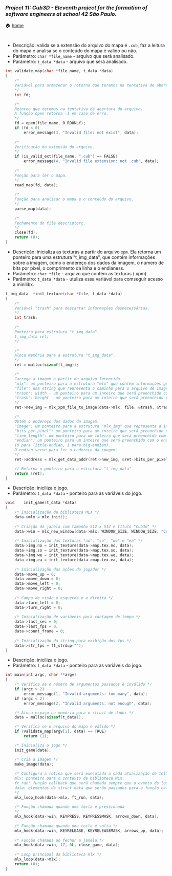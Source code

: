 ### _Project 11: Cub3D - Eleventh project for the formation of software engineers at school 42 São Paulo._

🏠 [home](https://github.com/Vinicius-Santoro/42-formation-lvl2-11.cub3d)

<h1></h1>

- Descrição: valida se a extensão do arquivo do mapa é `.cub`,
faz a leitura do mapa e analisa se o conteúdo do mapa é valido ou não.
- Parâmetro: `char *file_name` - arquivo que será analisado.
- Parâmetro: `t_data *data` - arquivo que será analisado.

```c
int	validate_map(char *file_name, t_data *data)
{
	/*
	Variável para armazenar o retorno que teremos na tentativa de abertura do arquivo.
	*/
	int	fd;

	/*
	Retorno que teremos na tentativa de abertura do arquivo.
	A função open retorna -1 em caso de erro.
	*/
	fd = open(file_name, O_RDONLY);
	if (fd < 0)
		error_message(3, "Invalid file: not exist", data);
		
	/*
	Verificação da extensão do arquivo.
	*/
	if (is_valid_ext(file_name, ".cub") == FALSE)
		error_message(4, "Invalid file extension: not .cub", data);
		
	/*
	Função para ler o mapa.
	*/
	read_map(fd, data);
	
	/*
	Função para analisar o mapa e o conteúdo do arquivo.
	*/
	parse_map(data);
	
	/*
	Fechamento do file descriptorç.
	*/
	close(fd);
	return (0);
}
```

- Descrição: inicializa as texturas a partir do arquivo `xpm`. Ela retorna um ponteiro para uma estrutura "t_img_data", que contém informações sobre a imagem, como o endereço dos dados da imagem, o número de bits por pixel, o comprimento da linha e o endianess.
- Parâmetro: `char *file` - arquivo que contém as texturas (.xpm).
- Parâmetro: `t_data *data` - utuliza essa variável para comseguir acesso a minilibx.
```c
t_img_data	*init_texture(char *file, t_data *data)
{
	/*
	Variável "trash" para descartar informações desnecessárias.
	*/
	int trash;
	
	/*
	Ponteiro para estrutura "t_img_data".
	t_img_data ret;
	*/

	/*
	Aloca memória para a estrutura "t_img_data".
	*/
	ret = malloc(sizeof(t_img));

	/*
	Carrega a imagem a partir do arquivo fornecido.
	"mlx": um ponteiro para a estrutura "mlx" que contém informações gerais sobre a janela gráfica.
	"file": uma string que representa o caminho para o arquivo de imagem.
	"trash": width - um ponteiro para um inteiro que será preenchido com a largura da imagem.
	"trash": height - um ponteiro para um inteiro que será preenchido com o comprimento da imagem.
	*/
	ret->new_img = mlx_xpm_file_to_image(data->mlx, file, &trash, &trash);

	/*
	Obtém o endereço dos dados da imagem.
	"image": um ponteiro para a estrutura "mlx_img" que representa a imagem.
	"bits_per_pixel": um ponteiro para um inteiro que será preenchido com o número de bits por pixel da imagem.
	"line_length": um ponteiro para um inteiro que será preenchido com o comprimento da linha da imagem (em bytes).
	"endian": um ponteiro para um inteiro que será preenchido com o endianess da imagem
	(0 para little-endian, 1 para big-endian).
	O endian serve para ler o endereço da imagem.
	*/
	ret->address = mlx_get_data_addr(ret->new_img, &ret->bits_per_pixel, &ret->line_length, &ret->endian);

	// Retorna o ponteiro para a estrutura "t_img_data"
	return (ret);
}
```

- Descrição: iniciliza o jogo.
- Parâmetro: `t_data *data` - ponteiro para as variáveis do jogo.
```c
void	init_game(t_data *data)
{
	/* Inicialização da biblioteca MLX */
	data->mlx = mlx_init();
	
	/* Criação da janela com tamanho 512 x 512 e título "Cub3d" */
	data->win = mlx_new_window(data->mlx, WINDOW_SIZE, WINDOW_SIZE, "Cub3d");
	
	/* Inicialização das texturas "no", "so", "we" e "ea" */
	data->img.no = init_texture(data->map.tex.no, data);
	data->img.so = init_texture(data->map.tex.so, data);
	data->img.we = init_texture(data->map.tex.we, data);
	data->img.ea = init_texture(data->map.tex.ea, data);
	
	/* Inicialização das ações do jogador */
	data->move_up = 0;
	data->move_down = 0;
	data->move_left = 0;
	data->move_right = 0;
	
	/* Campo de visão a esquerda e a direita */
	data->turn_left = 0;
	data->turn_right = 0;
	
	/* Inicialização de variáveis para contagem de tempo */
	data->last_sec = 0;
	data->last_fps = 0;
	data->count_frame = 0;
	
	/* Inicialização da string para exibição dos fps */
	data->str_fps = ft_strdup("");
}
```

- Descrição: iniciliza o jogo.
- Parâmetro: `t_data *data` - ponteiro para as variáveis do jogo.
```c
int	main(int argc, char **argv)
{
	/* Verifica se o número de argumentos passados é inválido */
	if (argc > 2)
		error_message(1, "Invalid arguments: too many", data);
	if (argc < 2)
		error_message(2, "Invalid arguments: not enough", data);

	/* Aloca espaço na memória para o struct de dados */
	data = malloc(sizeof(t_data));

	/* Verifica se o arquivo do mapa é válido */
	if (validate_map(argv[1], data) == TRUE)
		return (1);

	/* Inicializa o jogo */
	init_game(data);

	/* Cria a imagem */
	make_image(data);
	
	/* Configura a rotina que será executada a cada atualização de tela
	mlx: ponteiro para o contexto da biblioteca MLX.
	ft_run: função callback que será chamada sempre que o evento de loop ocorrer
	data: elementos da struct data que serão passados para a função callback ft_run sempre que ela for chamada.
	*/
	mlx_loop_hook(data->mlx, ft_run, data);
	
	/* Função chamada quando uma tecla é pressionada
	*/
	mlx_hook(data->win, KEYPRESS, KEYPRESSMASK, arrows_down, data);
	
	/* Função chamada quando uma tecla é solta */
	mlx_hook(data->win, KEYRELEASE, KEYRELEASEMASK, arrows_up, data);
	
	/* Função chamada ao fechar a janela */
	mlx_hook(data->win, 17, 0L, close_game, data);
	
	/* Loop principal da biblioteca mlx */
	mlx_loop(data->mlx);
	return (0);
}
```
